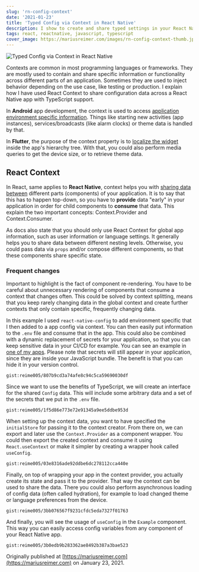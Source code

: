 ```yaml
---
slug: 'rn-config-context'
date: '2021-01-23'
title: 'Typed Config via Context in React Native'
description: I show to create and share typed settings in your React Native App using React Context plus Environment Secrets via react-native-config
tags: react, reactnative, javascript, typescript
cover_image: https://mariusreimer.com/images/rn-config-context-thumb.jpeg
---
```


![Typed Config via Context in React Native](/images/rn-config-context-hq.jpeg)

Contexts are common in most programming languages or frameworks. They are mostly used to contain and share specific information or functionality across different parts of an application. Sometimes they are used to inject behavior depending on the use case, like testing or production. I explain how I have used React Context to share configuration data across a React Native app with TypeScript support.

In **Android** app development, the context is used to access [application environment specific information](https://developer.android.com/reference/android/content/Context). Things like starting new activities (app instances), services/broadcasts (like alarm clocks) or theme data is handled by that.

In **Flutter**, the purpose of the context property is to [localize the widget](https://api.flutter.dev/flutter/widgets/State/context.html) inside the app's hierarchy tree. With that, you could also perform media queries to get the device size, or to retrieve theme data.

## React Context

In React, same applies to **React Native**, context helps you with [sharing data between](https://reactjs.org/docs/context.html) different parts (components) of your application. It is to say that this has to happen top-down, so you have to **provide** data "early" in your application in order for child components to **consume** that data. This explain the two important concepts: Context.Provider and Context.Consumer.

As docs also state that you should only use React Context for global app information, such as user information or language settings. It generally helps you to share data between different nesting levels. Otherwise, you could pass data via `props` and/or compose different components, so that these components share specific state.

### Frequent changes

Important to highlight is the fact of component re-rendering. You have to be careful about unnecessary rendering of components that consume a context that changes often. This could be solved by context splitting, means that you keep rarely changing data in the global context and create further contexts that only contain specific, frequently changing data.

In this example I used `react-native-config` to add environment specific that I then added to a app config via context. You can then easily put information to the `.env` file and consume that in the app. This could also be combined with a dynamic replacement of secrets for your application, so that you can keep sensitive data in your CI/CD for example. You can see an example in [one of my apps](https://github.com/reime005/SpaceSeek/blob/master/.github/workflows/ci.yml#L35). Please note that secrets will still appear in your application, since they are inside your JavaScript bundle. The benefit is that you can hide it in your version control.

`gist:reime005/807b9cd3a74afe8c94c5ca59690030df`

Since we want to use the benefits of TypeScript, we will create an interface for the shared `Config` data. This will include some arbitrary data and a set of the secrets that we put in the `.env` file.

`gist:reime005/1f5d86e773e72e91345a9ee5ddbe953d`

When setting up the context data, you want to have specified the `initialStore` for passing it to the context creator. From there on, we can export and later use the `Context.Provider` as a component wrapper. You could then export the created context and consume it using `React.useContext` or make it simpler by creating a wrapper hook called `useConfig`.

`gist:reime005/03e8316ade92ddbe6dc278112cca440e`

Finally, on top of wrapping your app in the context provider, you actually create its state and pass it to the provider. That way the context can be used to share the data. There you could also perform asynchronous loading of config data (often called hydration), for example to load changed theme or language preferences from the device.

`gist:reime005/3bb076567f9231cfdc5eda7327f01763`

And finally, you will see the usage of `useConfig` in the `Example` component. This way you can easily access config variables from any component of your React Native app.

`gist:reime005/3b0edb9b283362ae8492b387a3bae523`

Originally published at [https://mariusreimer.com](https://mariusreimer.com) on January 23, 2021.
